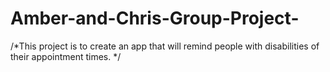 # Amber-and-Chris-Group-Project-
/*This project is to create an app that will remind people with disabilities of their appointment times. */
